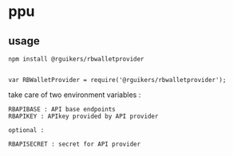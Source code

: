 # ppu

## usage

```
npm install @rguikers/rbwalletprovider


var RBWalletProvider = require('@rguikers/rbwalletprovider');
```
take care of two environment variables :

```
RBAPIBASE : API base endpoints
RBAPIKEY : APIkey provided by API provider

optional :

RBAPISECRET : secret for API provider
```
